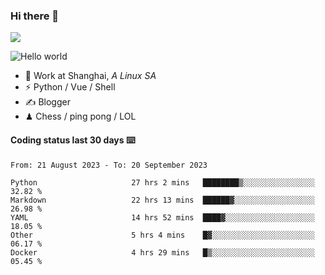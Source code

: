 ### Hi there 👋
![](https://komarev.com/ghpvc/?username=Xuhandsome)


<img src="https://github-readme-stats.vercel.app/api?username=XuHandsome&show_icons=true&theme=merko" alt="Hello world">

<br/>

- 🍻  Work at Shanghai, _A Linux SA_
- ⚡  Python / Vue / Shell
- ✍️  Blogger
- ♟  Chess / ping pong / LOL

#### Coding status last 30 days ⌨️

<!--START_SECTION:waka-->

```text
From: 21 August 2023 - To: 20 September 2023

Python                     27 hrs 2 mins   ████████▒░░░░░░░░░░░░░░░░   32.82 %
Markdown                   22 hrs 13 mins  ██████▓░░░░░░░░░░░░░░░░░░   26.98 %
YAML                       14 hrs 52 mins  ████▓░░░░░░░░░░░░░░░░░░░░   18.05 %
Other                      5 hrs 4 mins    █▓░░░░░░░░░░░░░░░░░░░░░░░   06.17 %
Docker                     4 hrs 29 mins   █▒░░░░░░░░░░░░░░░░░░░░░░░   05.45 %
```

<!--END_SECTION:waka-->
